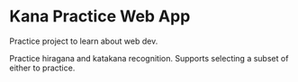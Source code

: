 # Kana Practice Web App

Practice project to learn about web dev.

Practice hiragana and katakana recognition. Supports selecting a
subset of either to practice.
